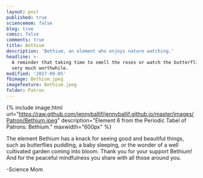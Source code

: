 ```yaml
---
layout: post
published: true
sciencemom: false
blog: true
comic: false
comments: true
title: Bethium
description: 'Bethium, an element who enjoys nature watching.'
headline: >-
  A reminder that taking time to smell the roses or watch the butterflies is
  very much worthwhile.
modified: '2017-09-05'
fbimage: Bethium.jpeg
imagefeature: Bethium.jpeg
folder: Patron
---
```

{% include image.html url="https://raw.github.com/jennyballif/jennyballif.github.io/master/images/Patron/Bethium.jpeg" description="Element 6 from the Periodic Tabel of Patrons: Bethium." maxwidth="600px" %}


The element Bethium has a knack for seeing good and beautiful things, such as butterflies puddling, a baby sleeping, or the wonder of a well cultivated garden coming into bloom. Thank you for your support Bethium! And for the peaceful mindfulness you share with all those around you.

-Science Mom